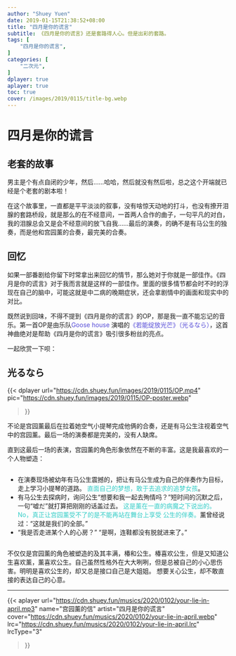```yaml
---
author: "Shuey Yuen"
date: 2019-01-15T21:38:52+08:00
title: "四月是你的谎言"
subtitle: 《四月是你的谎言》还是套路得人心。但是出彩的套路。
tags: [
    "四月是你的谎言",
]
categories: [
    "二次元",
]
dplayer: true
aplayer: true
toc: true
cover: /images/2019/0115/title-bg.webp
---
```


# 四月是你的谎言


## 老套的故事

男主是个有点自闭的少年，然后……哈哈，然后就没有然后啦，总之这个开端就已经是个老套的剧本啦！

在这个故事里，一直都是平平淡淡的叙事，没有啥惊天动地的打斗，也没有撩开泪腺的套路桥段，就是那么的在不经意间，一首两人合作的曲子，一句平凡的对白，我的泪腺总会又是会不经意间的放飞自我……最后的演奏，的确不是有马公生的独奏，而是他和宫园薰的合奏，最完美的合奏。

## 回忆

如果一部番剧给你留下时常拿出来回忆的情节，那么她对于你就是一部佳作。《四月是你的谎言》对于我而言就是这样的一部佳作。里面的很多情节都会时不时的浮现在自己的脑中，可能这就是中二病的晚期症状，还会拿剧情中的画面和现实中的对比。 

既然说到回味，不得不提到《四月是你的谎言》的OP，那是我一直不能忘记的音乐。第一首OP是由乐队<font color="#574DD8">Goose house</font>
演唱的<font color="#574DD8">《若能绽放光芒》（光るなら）</font>，这首神曲绝对是帮助《四月是你的谎言》吸引很多粉丝的亮点。

一起欣赏一下呗：

## 光るなら

{{< dplayer
    url="https://cdn.shuey.fun/images/2019/0115/OP.mp4"
    pic="https://cdn.shuey.fun/images/2019/0115/OP-poster.webp"
>}}

不论是宫园薰最后在拉着她空气小提琴完成他俩的合奏，还是有马公生注视着空气中的宫园薰。最后一场的演奏都是完美的，没有人缺席。  

直到这最后一场的表演，宫园薰的角色形象依然在不断的丰富。这是我最喜欢的一个人物塑造：  

<div class="col-md-1 column" style="margin-top: 0px;"></div>
<div class="col-md-11 column ui-sortable" style="margin-top: 0px;">
  <ul>
    <li>
      在演奏现场被幼年有马公生震撼的，把让有马公生成为自己的伴奏作为目标，走上学习小提琴的道路。
      <font color="#33CDC7">直面自己的梦想，敢于去追求的追梦女孩</font>。
    </li>
    <li>
      有马公生去探病时，询问公生“想要和我一起去殉情吗？”短时间的沉默之后，一句“嘘だ”就打算把刚刚的话盖过去。
      <font color="#33CDC7">这是薰在一直的病魔之下说出的。No，真正让宫园薰受不了的是不能再站在舞台上享受
      公生的伴奏。</font>薰曾经说过：“这就是我们的全部。”
    </li>
    <li>
      “我是否走进某个人的心房？”  
      “是啊，连鞋都没有脱就进来了。”
    </li>
  </ul>
</div>

不仅仅是宫园薰的角色被塑造的及其丰满，椿和公生。椿喜欢公生，但是又知道公生喜欢薰，薰喜欢公生。自己虽然性格外在大大咧咧，但是总被自己的小心思伤害。明明是喜欢公生的，却又总是接口自己是大姐姐。  想要关心公生，却不敢直接的表达自己的心意。

******

{{< aplayer
    url="https://cdn.shuey.fun/musics/2020/0102/your-lie-in-april.mp3"
    name="宫园薰的信"
    artist="四月是你的谎言"
    cover="https://cdn.shuey.fun/musics/2020/0102/your-lie-in-april.webp"
    lrc="https://cdn.shuey.fun/musics/2020/0102/your-lie-in-april.lrc"
    lrcType="3"
>}}